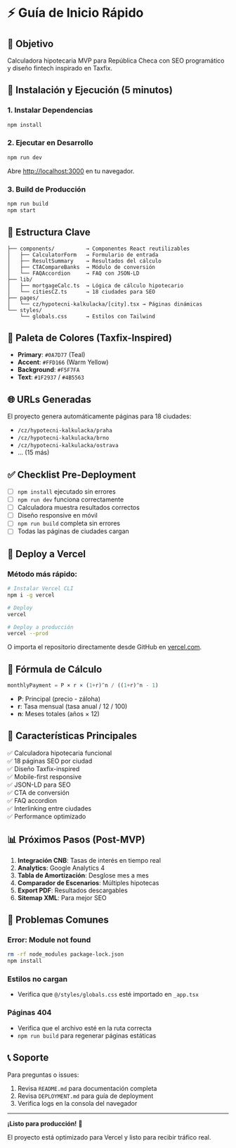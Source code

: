 # ⚡ Guía de Inicio Rápido

## 🎯 Objetivo
Calculadora hipotecaria MVP para República Checa con SEO programático y diseño fintech inspirado en Taxfix.

## 🚀 Instalación y Ejecución (5 minutos)

### 1. Instalar Dependencias
```bash
npm install
```

### 2. Ejecutar en Desarrollo
```bash
npm run dev
```

Abre [http://localhost:3000](http://localhost:3000) en tu navegador.

### 3. Build de Producción
```bash
npm run build
npm start
```

## 📁 Estructura Clave

```
├── components/          → Componentes React reutilizables
│   ├── CalculatorForm   → Formulario de entrada
│   ├── ResultSummary    → Resultados del cálculo
│   ├── CTACompareBanks  → Módulo de conversión
│   └── FAQAccordion     → FAQ con JSON-LD
├── lib/
│   ├── mortgageCalc.ts  → Lógica de cálculo hipotecario
│   └── citiesCZ.ts      → 18 ciudades para SEO
├── pages/
│   └── cz/hypotecni-kalkulacka/[city].tsx → Páginas dinámicas
└── styles/
    └── globals.css      → Estilos con Tailwind
```

## 🎨 Paleta de Colores (Taxfix-Inspired)

- **Primary**: `#0A7D77` (Teal)
- **Accent**: `#FFD166` (Warm Yellow)
- **Background**: `#F5F7FA`
- **Text**: `#1F2937` / `#4B5563`

## 🌐 URLs Generadas

El proyecto genera automáticamente páginas para 18 ciudades:

- `/cz/hypotecni-kalkulacka/praha`
- `/cz/hypotecni-kalkulacka/brno`
- `/cz/hypotecni-kalkulacka/ostrava`
- ... (15 más)

## ✅ Checklist Pre-Deployment

- [ ] `npm install` ejecutado sin errores
- [ ] `npm run dev` funciona correctamente
- [ ] Calculadora muestra resultados correctos
- [ ] Diseño responsive en móvil
- [ ] `npm run build` completa sin errores
- [ ] Todas las páginas de ciudades cargan

## 🚀 Deploy a Vercel

### Método más rápido:

```bash
# Instalar Vercel CLI
npm i -g vercel

# Deploy
vercel

# Deploy a producción
vercel --prod
```

O importa el repositorio directamente desde GitHub en [vercel.com](https://vercel.com).

## 🧮 Fórmula de Cálculo

```javascript
monthlyPayment = P × r × (1+r)^n / ((1+r)^n - 1)
```

- **P**: Principal (precio - záloha)
- **r**: Tasa mensual (tasa anual / 12 / 100)
- **n**: Meses totales (años × 12)

## 🎯 Características Principales

✅ Calculadora hipotecaria funcional  
✅ 18 páginas SEO por ciudad  
✅ Diseño Taxfix-inspired  
✅ Mobile-first responsive  
✅ JSON-LD para SEO  
✅ CTA de conversión  
✅ FAQ accordion  
✅ Interlinking entre ciudades  
✅ Performance optimizado  

## 📊 Próximos Pasos (Post-MVP)

1. **Integración CNB**: Tasas de interés en tiempo real
2. **Analytics**: Google Analytics 4
3. **Tabla de Amortización**: Desglose mes a mes
4. **Comparador de Escenarios**: Múltiples hipotecas
5. **Export PDF**: Resultados descargables
6. **Sitemap XML**: Para mejor SEO

## 🐛 Problemas Comunes

### Error: Module not found
```bash
rm -rf node_modules package-lock.json
npm install
```

### Estilos no cargan
- Verifica que `@/styles/globals.css` esté importado en `_app.tsx`

### Páginas 404
- Verifica que el archivo esté en la ruta correcta
- `npm run build` para regenerar páginas estáticas

## 📞 Soporte

Para preguntas o issues:
1. Revisa `README.md` para documentación completa
2. Revisa `DEPLOYMENT.md` para guía de deployment
3. Verifica logs en la consola del navegador

---

**¡Listo para producción!** 🎉

El proyecto está optimizado para Vercel y listo para recibir tráfico real.

